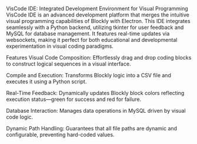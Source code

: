 VisCode IDE: Integrated Development Environment for Visual Programming
VisCode IDE is an advanced development platform that merges the intuitive visual programming capabilities of Blockly with Electron. This IDE integrates seamlessly with a Python backend, utilizing tkinter for user feedback and MySQL for database management. It features real-time updates via websockets, making it perfect for both educational and developmental experimentation in visual coding paradigms.

Features
Visual Code Composition: Effortlessly drag and drop coding blocks to construct logical sequences in a visual interface.

Compile and Execution: Transforms Blockly logic into a CSV file and executes it using a Python script.

Real-Time Feedback: Dynamically updates Blockly block colors reflecting execution status—green for success and red for failure.

Database Interaction: Manages data operations in MySQL driven by visual code logic.

Dynamic Path Handling: Guarantees that all file paths are dynamic and configurable, preventing hard-coded values.

